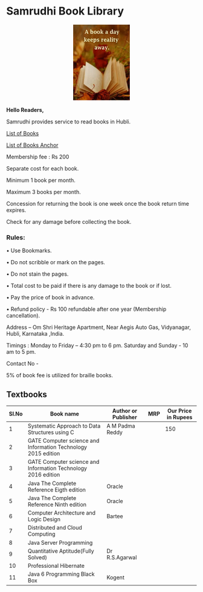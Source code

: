 # **Samrudhi Book Library**

<p align="center">
<img src="a-book-a-day.jpg" width="150" height="200">
</p>


**Hello Readers,**

Samrudhi provides service to read books in Hubli.

<a href="Book.md">List of Books </a>

<a href="https://github.com/slabstech/samrudhi/blob/master/Book.md">List of Books Anchor</a>


Membership fee : Rs 200

Separate cost for each book.

Minimum 1 book per month.

Maximum 3 books per month.

Concession for returning the book is one week once the book return time expires.

Check for any damage before collecting the book.

### Rules:

•	Use Bookmarks.

•	Do not scribble or mark on the pages.

•	Do not stain the pages.

•	Total cost to be paid if there is any damage to the book or if lost.

•	Pay the price of book in advance.

•	Refund policy - Rs 100 refundable after one year (Membership cancellation).

Address – Om Shri Heritage Apartment, Near Aegis Auto Gas, Vidyanagar, Hubli, Karnataka ,India.

Timings : Monday to Friday – 4:30 pm to 6 pm.
	        Saturday and Sunday -   10 am to 5 pm.

Contact No -

5% of book fee is utilized for braille books.

## Textbooks

| Sl.No | Book name | Author or Publisher | MRP |Our Price in Rupees
| --- | --- | ---| --- | ---
| 1 | Systematic Approach to Data Structures using C | A M Padma Reddy | | 150
| 2 | GATE Computer science and Information Technology 2015 edition | |
| 3 | GATE Computer science and Information Technology 2016 edition | |
| 4 | Java The Complete Reference Eigth edition | Oracle |
| 5 | Java The Complete Reference Ninth edition | Oracle|
| 6 | Computer Architecture and Logic Design | Bartee |
| 7 |Distributed and Cloud Computing | |
| 8 | Java Server Programming | |
| 9 | Quantitative Aptitude(Fully Solved) | Dr R.S.Agarwal|
| 10 | Professional Hibernate | |
| 11 | Java 6 Programming Black Box | Kogent |


